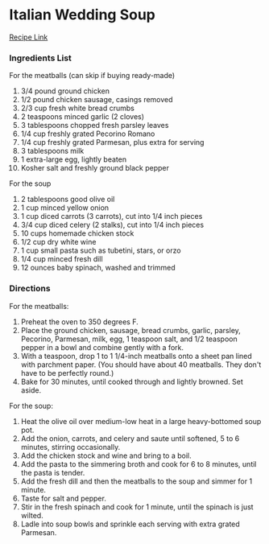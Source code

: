 # Italian Wedding Soup

[Recipe Link](https://www.foodnetwork.com/recipes/ina-garten/italian-wedding-soup-recipe-1945517)

### Ingredients List

For the meatballs (can skip if buying ready-made)
1. 3/4 pound ground chicken
1. 1/2 pound chicken sausage, casings removed
1. 2/3 cup fresh white bread crumbs
1. 2 teaspoons minced garlic (2 cloves)
1. 3 tablespoons chopped fresh parsley leaves
1. 1/4 cup freshly grated Pecorino Romano
1. 1/4 cup freshly grated Parmesan, plus extra for serving
1. 3 tablespoons milk
1. 1 extra-large egg, lightly beaten
1. Kosher salt and freshly ground black pepper

For the soup
1. 2 tablespoons good olive oil
1. 1 cup minced yellow onion
1. 1 cup diced carrots (3 carrots), cut into 1/4 inch pieces
1. 3/4 cup diced celery (2 stalks), cut into 1/4 inch pieces
1. 10 cups homemade chicken stock
1. 1/2 cup dry white wine
1. 1 cup small pasta such as tubetini, stars, or orzo
1. 1/4 cup minced fresh dill
1. 12 ounces baby spinach, washed and trimmed

### Directions

For the meatballs:
1. Preheat the oven to 350 degrees F.
1. Place the ground chicken, sausage, bread crumbs, garlic, parsley, Pecorino, Parmesan, milk, egg, 1 teaspoon salt, and 1/2 teaspoon pepper in a bowl and combine gently with a fork. 
1. With a teaspoon, drop 1 to 1 1/4-inch meatballs onto a sheet pan lined with parchment paper. (You should have about 40 meatballs. They don't have to be perfectly round.) 
1. Bake for 30 minutes, until cooked through and lightly browned. Set aside.

For the soup:
1. Heat the olive oil over medium-low heat in a large heavy-bottomed soup pot. 
1. Add the onion, carrots, and celery and saute until softened, 5 to 6 minutes, stirring occasionally. 
1. Add the chicken stock and wine and bring to a boil. 
1. Add the pasta to the simmering broth and cook for 6 to 8 minutes, until the pasta is tender. 
1. Add the fresh dill and then the meatballs to the soup and simmer for 1 minute. 
1. Taste for salt and pepper. 
1. Stir in the fresh spinach and cook for 1 minute, until the spinach is just wilted. 
1. Ladle into soup bowls and sprinkle each serving with extra grated Parmesan.